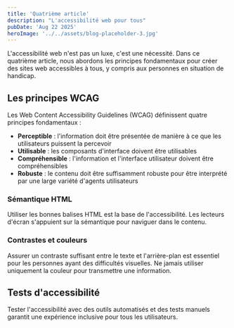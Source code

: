 ```yaml
---
title: 'Quatrième article'
description: "L'accessibilité web pour tous"
pubDate: 'Aug 22 2025'
heroImage: '../../assets/blog-placeholder-3.jpg'
---
```


L'accessibilité web n'est pas un luxe, c'est une nécessité. Dans ce quatrième article, nous abordons les principes fondamentaux pour créer des sites web accessibles à tous, y compris aux personnes en situation de handicap.

## Les principes WCAG

Les Web Content Accessibility Guidelines (WCAG) définissent quatre principes fondamentaux :

- **Perceptible** : l'information doit être présentée de manière à ce que les utilisateurs puissent la percevoir
- **Utilisable** : les composants d'interface doivent être utilisables
- **Compréhensible** : l'information et l'interface utilisateur doivent être compréhensibles
- **Robuste** : le contenu doit être suffisamment robuste pour être interprété par une large variété d'agents utilisateurs

### Sémantique HTML

Utiliser les bonnes balises HTML est la base de l'accessibilité. Les lecteurs d'écran s'appuient sur la sémantique pour naviguer dans le contenu.

### Contrastes et couleurs

Assurer un contraste suffisant entre le texte et l'arrière-plan est essentiel pour les personnes ayant des difficultés visuelles. Ne jamais utiliser uniquement la couleur pour transmettre une information.

## Tests d'accessibilité

Tester l'accessibilité avec des outils automatisés et des tests manuels garantit une expérience inclusive pour tous les utilisateurs.
